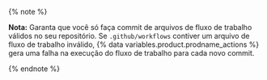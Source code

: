 {% note %}

**Nota:** Garanta que você só faça commit de arquivos de fluxo de trabalho válidos no seu repositório. Se `.github/workflows` contiver um arquivo de fluxo de trabalho inválido, {% data variables.product.prodname_actions %} gera uma falha na execução do fluxo de trabalho para cada novo commit.

{% endnote %}
